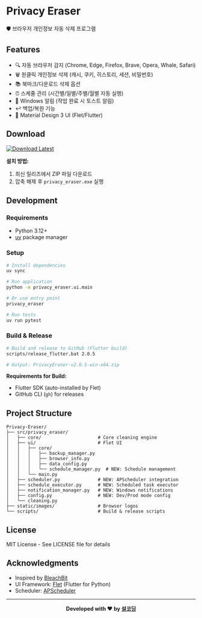 # Privacy Eraser

🛡️ 브라우저 개인정보 자동 삭제 프로그램

## Features

- 🔍 자동 브라우저 감지 (Chrome, Edge, Firefox, Brave, Opera, Whale, Safari)
- 🗑️ 원클릭 개인정보 삭제 (캐시, 쿠키, 히스토리, 세션, 비밀번호)
- 📚 북마크/다운로드 삭제 옵션
- ⏰ 스케줄 관리 (시간별/일별/주별/월별 자동 실행)
- 🔔 Windows 알림 (작업 완료 시 토스트 알림)
- ↩️ 백업/복원 기능
- 🎨 Material Design 3 UI (Flet/Flutter)

## Download

[![Download Latest](https://img.shields.io/github/v/release/seolcoding/Privacy-Eraser?label=Download&style=for-the-badge)](https://github.com/seolcoding/Privacy-Eraser/releases/latest)

**설치 방법:**
1. 최신 릴리즈에서 ZIP 파일 다운로드
2. 압축 해제 후 `privacy_eraser.exe` 실행

## Development

### Requirements

- Python 3.12+
- [uv](https://github.com/astral-sh/uv) package manager

### Setup

```bash
# Install dependencies
uv sync

# Run application
python -m privacy_eraser.ui.main

# Or use entry point
privacy_eraser

# Run tests
uv run pytest
```

### Build & Release

```bash
# Build and release to GitHub (Flutter build)
scripts/release_flutter.bat 2.0.5

# Output: PrivacyEraser-v2.0.5-win-x64.zip
```

**Requirements for Build:**
- Flutter SDK (auto-installed by Flet)
- GitHub CLI (`gh`) for releases

## Project Structure

```
Privacy-Eraser/
├── src/privacy_eraser/
│   ├── core/                     # Core cleaning engine
│   ├── ui/                       # Flet UI
│   │   ├── core/
│   │   │   ├── backup_manager.py
│   │   │   ├── browser_info.py
│   │   │   ├── data_config.py
│   │   │   └── schedule_manager.py  # NEW: Schedule management
│   │   └── main.py
│   ├── scheduler.py              # NEW: APScheduler integration
│   ├── schedule_executor.py      # NEW: Scheduled task executor
│   ├── notification_manager.py   # NEW: Windows notifications
│   ├── config.py                 # NEW: Dev/Prod mode config
│   └── cleaning.py
├── static/images/                # Browser logos
└── scripts/                      # Build & release scripts
```

## License

MIT License - See LICENSE file for details

## Acknowledgments

- Inspired by [BleachBit](https://www.bleachbit.org/)
- UI Framework: [Flet](https://flet.dev/) (Flutter for Python)
- Scheduler: [APScheduler](https://apscheduler.readthedocs.io/)

---

<div align="center">

**Developed with ❤️ by [설코딩](https://seolcoding.com)**

</div>
